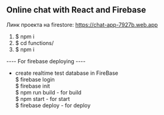 ## Online chat with React and Firebase
Линк проекта на firestore: https://chat-app-7927b.web.app

1) $ npm i
2) $ cd functions/
3) $ npm i

---- For firebase deploying ----  
- create realtime test database in FireBase  
$ firebase login  
$ firebase init  
$ npm run build - for build  
$ npm start - for start  
$ firebase deploy - for deploy  
